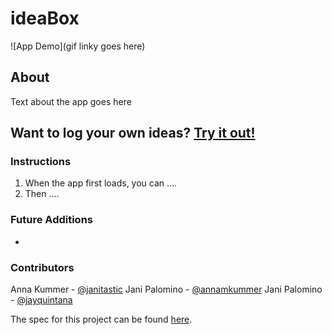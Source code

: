 # ideaBox

![App Demo](gif linky goes here)

## About
Text about the app goes here

##
## Want to log your own ideas? [Try it out!](https://annamkummer.github.io/ideaBox/)


### Instructions

1. When the app first loads, you can .... 
2. Then ....

### Future Additions

-  

### Contributors
Anna Kummer - [@janitastic](https://github.com/janitastic)
Jani Palomino - [@annamkummer](https://github.com/annamkummer)
Jani Palomino - [@jayquintana](https://github.com/Jayquintana)

The spec for this project can be found [here](https://frontend.turing.edu/projects/module-1/ideabox-group.html). 
